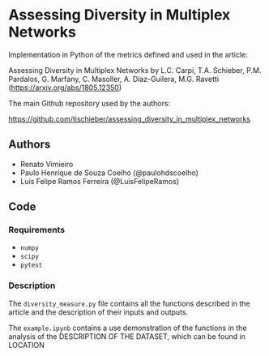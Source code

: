 # Assessing Diversity in Multiplex Networks

Implementation in Python of the metrics defined and used in the article:

Assessing Diversity in Multiplex Networks by L.C. Carpi, T.A. Schieber, P.M. Pardalos, G. Marfany, C. Masoller, A. Díaz-Guilera, M.G. Ravetti (https://arxiv.org/abs/1805.12350)

The main Github repository used by the authors:

https://github.com/tischieber/assessing_diversity_in_multiplex_networks

## Authors

- Renato Vimieiro
- Paulo Henrique de Souza Coelho (@paulohdscoelho)
- Luís Felipe Ramos Ferreira (@LuisFelipeRamos)

## Code

### Requirements

- `numpy`
- `scipy`
- `pytest`

### Description

The `diversity_measure.py` file contains all the functions described in the article and the description of their inputs and outputs.

The `example.ipynb` contains a use demonstration of the functions in the analysis of the DESCRIPTION OF THE DATASET, which can be found in LOCATION